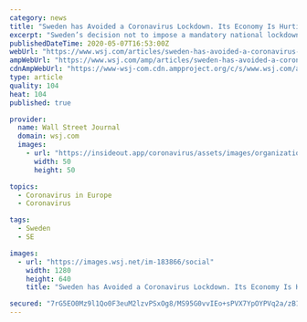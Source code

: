 ```yaml
---
category: news
title: "Sweden has Avoided a Coronavirus Lockdown. Its Economy Is Hurting Anyway."
excerpt: "Sweden’s decision not to impose a mandatory national lockdown has drawn global attention. But it turns out the situation here is not as different as it might first appear."
publishedDateTime: 2020-05-07T16:53:00Z
webUrl: "https://www.wsj.com/articles/sweden-has-avoided-a-coronavirus-lockdown-its-economy-is-hurting-anyway-11588870062"
ampWebUrl: "https://www.wsj.com/amp/articles/sweden-has-avoided-a-coronavirus-lockdown-its-economy-is-hurting-anyway-11588870062"
cdnAmpWebUrl: "https://www-wsj-com.cdn.ampproject.org/c/s/www.wsj.com/amp/articles/sweden-has-avoided-a-coronavirus-lockdown-its-economy-is-hurting-anyway-11588870062"
type: article
quality: 104
heat: 104
published: true

provider:
  name: Wall Street Journal
  domain: wsj.com
  images:
    - url: "https://insideout.app/coronavirus/assets/images/organizations/wsj.com-50x50.jpg"
      width: 50
      height: 50

topics:
  - Coronavirus in Europe
  - Coronavirus

tags:
  - Sweden
  - SE

images:
  - url: "https://images.wsj.net/im-183866/social"
    width: 1280
    height: 640
    title: "Sweden has Avoided a Coronavirus Lockdown. Its Economy Is Hurting Anyway."

secured: "7rG5EO0Mz9l1Qo0F3euM2lzvPSxOg8/MS95G0vvIEo+sPVX7YpOYPVq2a/zB11hwutYSSBF8Bu7unAL/vQlYqwI3k0gbuO3KoUBeCmPQ1t5OPGIg+50KU6ZUlDp2SIgRPr0CG9JrTVbe3O1nOIv/8hOrHy7wPSIaZWukkXdXH7auNXJna6eTuSCCIb4Ej/OTMo65klSR8e6Zt1o53uxCQPalujFrgIiVFTdKlCdbEGmcer/OAvNJMWVGtfNpat+iZLG15CCW1xvUpT0h23EjSpdJGbcrq2zMBw3IgW9+TTqvcJKB7CEWBqiL5/JUNA6ANX/Gz+cnUTuoZvPHdNNgTVk4u66oPQZKyxr4vvb8xxi8/IxDUEfIdr2Qmkw5NN0tcmBJLIYe1Pq4T4SO1m4d+cXkNJV+HiJCmVsOVZkG4fDWX0jMVw9ycCVRVoM7VxWCPMu6faihNQp/yqybWfxoooFMaRyrNxbHsipROqfKFY8=;27JY8vzuiKSGnTgdwSdcDg=="
---
```


